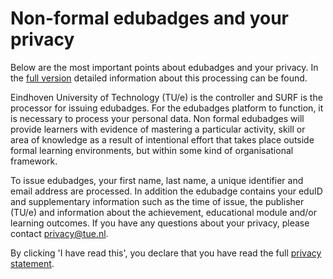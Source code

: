 # Non-formal edubadges and your privacy
Below are the most important points about edubadges and your privacy. In the [full version](https://raw.githubusercontent.com/edubadges/privacy/master/tu-eindhoven/edubadges-nonformal-text-en.md) detailed information about this processing can be found.

Eindhoven University of Technology (TU/e) is the controller and SURF is the processor for issuing edubadges. For the edubadges platform to function, it is necessary to process your personal data. Non formal edubadges will provide learners with evidence of mastering a particular activity, skill or area of knowledge as a result of intentional effort that takes place outside formal learning environments, but within some kind of organisational framework.

To issue edubadges, your first name, last name, a unique identifier and email address are processed. In addition the edubadge contains your eduID and supplementary information such as the time of issue, the publisher (TU/e) and information about the achievement, educational module and/or learning outcomes. If you have any questions about your privacy, please contact [privacy@tue.nl](privacy@tue.nl).

By clicking 'I have read this', you declare that you have read the full [privacy statement](https://raw.githubusercontent.com/edubadges/privacy/master/tu-eindhoven/edubadges-nonformal-text-en.md). 